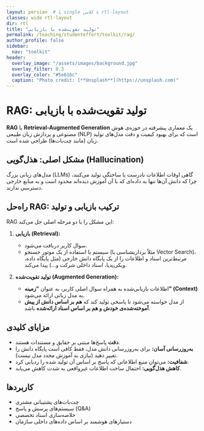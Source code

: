 ```yaml
---
layout: persian  # یا single با کلاس rtl-layout
classes: wide rtl-layout
dir: rtl
title: "تولید تقویت‌شده با بازیابی"
permalink: /teaching/studenteffort/toolkit/rag/
author_profile: false
sidebar:
  nav: "toolkit"
header:
  overlay_image: "/assets/images/background.jpg"
  overlay_filter: 0.3
  overlay_color: "#5e616c"
  caption: "Photo credit: [**Unsplash**](https://unsplash.com)"
---
```




# RAG: تولید تقویت‌شده با بازیابی

**RAG** یا **Retrieval-Augmented Generation** یک معماری پیشرفته در حوزه‌ی هوش مصنوعی و پردازش زبان طبیعی (NLP) است که برای بهبود کیفیت و دقت مدل‌های تولید زبان (مانند چت‌بات‌ها) طراحی شده است.

## مشکل اصلی: هذل‌گویی (Hallucination)
مدل‌های زبانی بزرگ (LLMs) گاهی اوقات اطلاعات نادرست یا ساختگی تولید می‌کنند، چرا که دانش آن‌ها تنها به داده‌ای که با آن آموزش دیده‌اند محدود است و به منابع خارجی دسترسی ندارند.

## راه‌حل RAG: ترکیب بازیابی و تولید

RAG این مشکل را با دو مرحله اصلی حل می‌کند:

1.  **بازیابی (Retrieval):**
    *   سوال کاربر دریافت می‌شود.
    *   سیستم با استفاده از یک موتور جستجو (مثلاً برداریشناسی یا Vector Search)، مرتبط‌ترین اسناد و اطلاعات را از یک پایگاه دانش خارجی (مثل پایگاه داده، ویکی‌پدیا، اسناد داخلی شرکت و...) پیدا می‌کند.

2.  **تولید تقویت‌شده (Augmented Generation):**
    *   اطلاعات بازیابی‌شده به همراه سوال اصلی کاربر، به عنوان **"زمینه" (Context)** به مدل زبانی ارائه می‌شود.
    *   از مدل خواسته می‌شود تا پاسخی تولید کند که **هم بر اساس دانش از پیش آموخته‌شده‌ی خودش و هم بر اساس اسناد ارائه‌شده** باشد.

## مزایای کلیدی

*   **دقت** پاسخ‌ها مبتنی بر حقایق و مستندات هستند.
*   **به‌روزرسانی آسان:** برای به‌روزرسانی دانش مدل، فقط کافی است پایگاه دانش را تغییر دهید (نیازی به آموزش مجدد مدل نیست).
*   **شفافیت:** می‌توان منبع اطلاعاتی که پاسخ بر اساس آن تولید شده را ردیابی کرد.
*   **کاهش هذل‌گویی:** احتمال ساخت اطلاعات غیرواقعی به شدت کاهش می‌یابد.

## کاربردها

*   چت‌بات‌های پشتیبانی مشتری
*   سیستم‌های پرسش و پاسخ (Q&A)
*   خلاصه‌سازی اسناد تخصصی
*   دستیارهای هوشمند بر اساس داده‌های داخلی سازمان
```